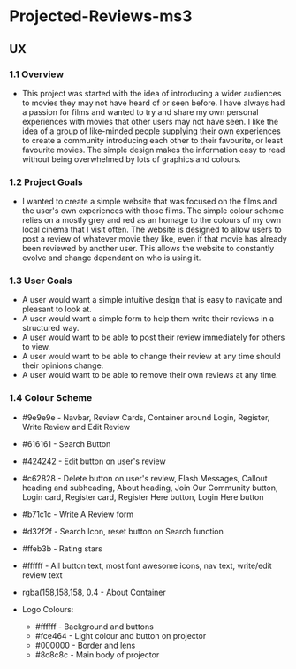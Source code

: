 # Projected-Reviews-ms3


## UX

### 1.1 Overview
* This project was started with the idea of introducing a wider audiences to movies they may not have heard of or seen before. I have always had a passion for films and wanted to try and share my own personal experiences with movies that other users may not have seen. I like the idea of a group of like-minded people supplying their own experiences to create a community introducing each other to their favourite, or least favourite movies. The simple design makes the information easy to read without being overwhelmed by lots of graphics and colours.

### 1.2 Project Goals
* I wanted to create a simple website that was focused on the films and the user's own experiences with those films. The simple colour scheme relies on a mostly grey and red as an homage to the colours of my own local cinema that I visit often. The website is designed to allow users to post a review of whatever movie they like, even if that movie has already been reviewed by another user. This allows the website to constantly evolve and change dependant on who is using it.

### 1.3 User Goals
* A user would want a simple intuitive design that is easy to navigate and pleasant to look at.
* A user would want a simple form to help them write their reviews in a structured way.
* A user would want to be able to post their review immediately for others to view.
* A user would want to be able to change their review at any time should their opinions change.
* A user would want to be able to remove their own reviews at any time.

### 1.4 Colour Scheme
* #9e9e9e - Navbar, Review Cards, Container around Login, Register, Write Review and Edit Review
* #616161 - Search Button
* #424242 - Edit button on user's review
* #c62828 - Delete button on user's review, Flash Messages, Callout heading and subheading, About heading, Join Our Community button, Login card, Register card, Register Here button, Login Here button
* #b71c1c - Write A Review form
* #d32f2f - Search Icon, reset button on Search function
* #ffeb3b - Rating stars
* #ffffff - All button text, most font awesome icons, nav text, write/edit review text 
* rgba(158,158,158, 0.4 - About Container

* Logo Colours:
  * #ffffff - Background and buttons
  * #fce464 - Light colour and button on projector
  * #000000 - Border and lens
  * #8c8c8c - Main body of projector
  
  
  
